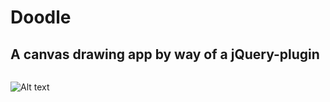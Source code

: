# Doodle
A canvas drawing app by way of a jQuery-plugin
---

```  
```

![Alt text](/url/to/image.jpg)